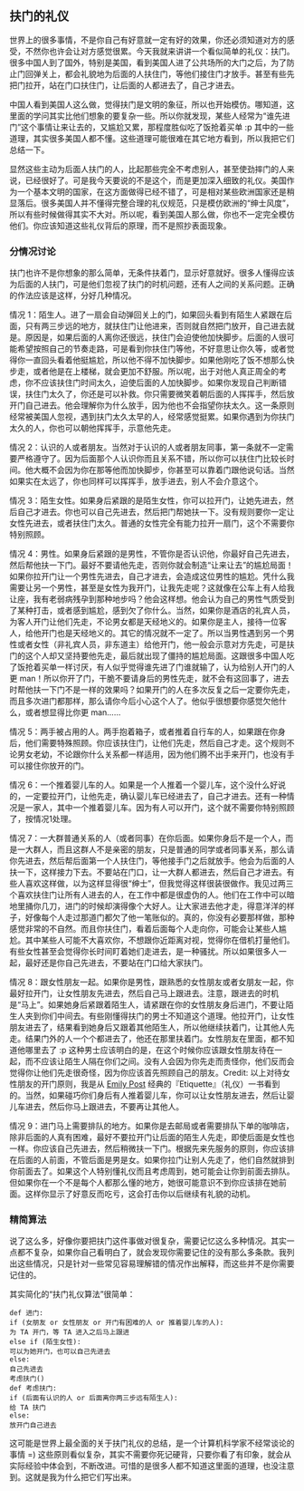 <div class="inner">
<h2>扶门的礼仪</h2>
<p>世界上的很多事情，不是你自己有好意就一定有好的效果，你还必须知道对方的感受，不然你也许会让对方感觉很累。今天我就来讲讲一个看似简单的礼仪：扶门。很多中国人到了国外，特别是美国，看到美国人进了公共场所的大门之后，为了防止门回弹关上，都会礼貌地为后面的人扶住门，等他们接住门才放手。甚至有些先把门拉开，站在门口扶住门，让后面的人都进去了，自己才进去。</p>
<p>中国人看到美国人这么做，觉得扶门是文明的象征，所以也开始模仿。哪知道，这里面的学问其实比他们想象的要复杂一些。所以你就发现，某些人经常为“谁先进门”这个事情让来让去的，又尴尬又累，那程度胜似吃了饭抢着买单 :p 其中的一些道理，其实很多美国人都不懂。这些道理可能很难在其它地方看到，所以我把它们总结一下。</p>
<p>显然这些主动为后面人扶门的人，比起那些完全不考虑别人，甚至使劲摔门的人来说，已经很好了。可是我今天要说的不是这个，而是更加深入细致的礼仪。美国作为一个基本文明的国家，在这方面做得已经不错了，可是相对某些欧洲国家还是稍显落后。很多美国人并不懂得完整合理的礼仪规范，只是模仿欧洲的“绅士风度”，所以有些时候做得其实不大对。所以呢，看到美国人那么做，你也不一定完全模仿他们。你应该知道这些礼仪背后的原理，而不是照抄表面现象。</p>
<h3 id="分情况讨论">分情况讨论</h3>
<p>扶门也许不是你想象的那么简单，无条件扶着门，显示好意就好。很多人懂得应该为后面的人扶门，可是他们忽视了扶门的时机问题，还有人之间的关系问题。正确的作法应该是这样，分好几种情况。</p>
<p>情况 1：陌生人。进了一扇会自动弹回关上的门，如果回头看到有陌生人紧跟在后面，只有两三步远的地方，就扶住门让他进来，否则就自然把门放开，自己进去就是。原因是，如果后面的人离你还很远，扶住门会迫使他加快脚步。后面的人很可能希望按照自己的节奏走路，可是看到你扶住门等他，不好意思让你久等，或者觉得你一直回头看着他挺尴尬，所以他不得不加快脚步。如果他刚吃了饭不想那么快步走，或者他是在上楼梯，就会更加不舒服。所以呢，出于对他人真正周全的考虑，你不应该扶住门时间太久，迫使后面的人加快脚步。如果你发现自己判断错误，扶住门太久了，你还是可以补救。你只需要微笑着朝后面的人挥挥手，然后放开门自己进去。他会理解你为什么放手，因为他也不会指望你扶太久。这一条原则经常被美国人忽视，遇到扶门太久太早的人，经常感觉挺累。如果你遇到为你扶门太久的人，你也可以朝他挥挥手，示意他先走。</p>
<p>情况 2：认识的人或者朋友。当然对于认识的人或者朋友同事，第一条就不一定需要严格遵守了。因为后面那个人认识你而且关系不错，所以你可以扶住门比较长时间。他大概不会因为你在那等他而加快脚步，你甚至可以靠着门跟他说句话。当然如果实在太远了，你也同样可以挥挥手，放手进去，别人不会介意这个。</p>
<p>情况 3：陌生女性。如果身后紧跟的是陌生女性，你可以拉开门，让她先进去，然后自己才进去。你也可以自己先进去，然后把门帮她扶一下。没有规则要你一定让女性先进去，或者扶住门太久。普通的女性完全有能力拉开一扇门，这个不需要你特别照顾。</p>
<p>情况 4：男性。如果身后紧跟的是男性，不管你是否认识他，你最好自己先进去，然后帮他扶一下门。最好不要请他先走，否则你就会制造“让来让去”的尴尬局面！如果你拉开门让一个男性先进去，自己才进去，会造成这位男性的尴尬。凭什么我需要让另一个男性，甚至是女性为我开门，让我先走呢？这就像在公车上有人给我让座，我有老弱病残孕到那种地步吗？他会这样想。他会认为自己的男性气质受到了某种打击，或者感到尴尬，感到欠了你什么。当然，如果你是酒店的礼宾人员，为客人开门让他们先走，不论男女都是天经地义的。如果你是主人，接待一位客人，给他开门也是天经地义的。其它的情况就不一定了。所以当男性遇到另一个男性或者女性（非礼宾人员，非东道主）给他开门，他一般会示意对方先走，可是扶门的这个人却又坚持要他先走，最后就出现了僵持的尴尬局面。这跟很多中国人吃了饭抢着买单一样讨厌，有人似乎觉得谁先进了门谁就输了，认为给别人开门的人更 man！所以你开了门，干脆不要请身后的男性先走，就不会有这回事了，进去时帮他扶一下门不是一样的效果吗？如果开门的人在多次反复之后一定要你先走，而且多次进门都那样，那么请你今后小心这个人了。他似乎很想要你感觉欠他什么，或者想显得比你更 man……</p>
<p>情况 5：两手被占用的人。两手抱着箱子，或者推着自行车的人，如果跟在你身后，他们需要特殊照顾。你应该扶住门，让他们先走，然后自己才走。这个规则不论男女老幼，不论跟你什么关系都一样适用，因为他们腾不出手来开门，也没有手可以接住你放开的门。</p>
<p>情况 6：一个推着婴儿车的人。如果是一个人推着一个婴儿车，这个没什么好说的，一定要拉开门，让他先走，确认婴儿车已经进去了，自己才进去。还有一种情况是一家人，其中一个推着婴儿车。因为有人可以开门，这个就不需要你特别照顾了，按情况1处理。</p>
<p>情况 7：一大群普通关系的人（或者同事）在你后面。如果你身后不是一个人，而是一大群人，而且这群人不是亲密的朋友，只是普通的同学或者同事关系，那么请你先进去，然后帮后面第一个人扶住门，等他接手门之后就放手。他会为后面的人扶一下，这样接力下去。不要站在门口，让一大群人都进去，然后自己才进去。有些人喜欢这样做，以为这样显得很“绅士”，但我觉得这样很装很做作。我见过两三个喜欢扶住门让所有人进去的人，在工作中都是很虚伪的人。他们在工作中可以暗地里捅你几刀，进门的时候却演得像个大好人。让大家进去他才走，得意洋洋的样子，好像每个人走过那道门都欠了他一笔账似的。真的，你没有必要那样做，那种感觉非常的不自然。而且你扶住门，看着后面每个人走向你，可能会让某些人尴尬。其中某些人可能不大喜欢你，不想跟你近距离对视，觉得你在借机打量他们。有些女性甚至会觉得你长时间盯着她们走进去，是一种骚扰。所以如果很多人一起，最好还是你自己先进去，不要站在门口给大家扶门。</p>
<p>情况 8：跟女性朋友一起。如果你是男性，跟熟悉的女性朋友或者女朋友一起，你最好拉开门，让女性朋友先进去，然后自己马上跟进去。注意，跟进去的时机是“马上”。如果她身后紧跟着陌生人，请紧跟在你的女性朋友身后进门，不要让陌生人夹到你们中间去。有些刚懂得扶门的男士不知道这个道理。他拉开门，让女性朋友进去了，结果看到她身后又跟着其他陌生人，所以他继续扶着门，让其他人先走。结果门外的人一个个都进去了，他还在那里扶着门。女性朋友在里面，都不知道他哪里去了 :p 这种男士应该明白的是，在这个时候你应该跟女性朋友待在一起，而不应该让陌生人隔在你们之间。没有人会因为你先走而责怪你，他们反而会觉得你让他们先走很奇怪，因为你应该首先照顾自己的朋友。Credit: 以上对待女性朋友的开门原则，我是从 <a href="https://en.wikipedia.org/wiki/Emily_Post">Emily Post</a> 经典的『Etiquette』（礼仪）一书看到的。当然，如果碰巧你们身后有人推着婴儿车，你可以让女性朋友进去，然后让婴儿车进去，然后你马上跟进去，不要再让其他人。</p>
<p>情况 9：进门马上需要排队的地方。如果你是去邮局或者需要排队下单的咖啡店，除非后面的人真有困难，最好不要拉开门让后面的陌生人先走，即使后面是女性也一样。你应该自己先进去，然后稍微扶一下门。根据先来先服务的原则，你应该排在后面的人前面，不管后面是男是女。如果你拉门让别人先走了，他们自然就排到你前面去了。如果这个人特别懂礼仪而且考虑周到，她可能会让你到前面去排队。但如果你在一个不是每个人都那么懂的地方，她很可能意识不到你应该排在她前面。这样你显示了好意反而吃亏，这会打击你以后继续有礼貌的动机。</p>
<h3 id="精简算法">精简算法</h3>
<p>说了这么多，好像你要把扶门这件事做对很复杂，需要记忆这么多种情况。其实一点都不复杂，如果你自己看明白了，就会发现你需要记住的没有那么多条款。我列出这些情况，只是针对一些常见容易理解错的情况作出解释，而这些并不是你需要记住的。</p>
<p>其实简化的“扶门礼仪算法”很简单：</p>
<div class="language-python highlighter-rouge"><div class="highlight"><pre class="highlight"><code><span class="k">def</span> <span class="err">进门:
</span><span class="nf">if</span> <span class="p">(</span><span class="err">女朋友</span> <span class="ow">or</span> <span class="err">女性朋友</span> <span class="ow">or</span> <span class="err">开门有困难的人</span> <span class="ow">or</span> <span class="err">推着婴儿车的人</span><span class="p">):</span>
<span class="err">为</span> <span class="n">TA</span> <span class="err">开门，等</span> <span class="n">TA</span> <span class="err">进入之后马上跟进</span>        
<span class="k">else</span> <span class="k">if</span> <span class="p">(</span><span class="err">陌生女性</span><span class="p">):</span>
<span class="err">可以为她开门，也可以自己先进去</span>
<span class="k">else</span><span class="p">:</span>
<span class="err">自己先进去</span>
<span class="err">考虑扶门</span><span class="p">()</span>
<span class="k">def</span> <span class="err">考虑扶门:
</span><span class="nf">if</span> <span class="p">(</span><span class="err">后面有认识的人</span> <span class="ow">or</span> <span class="err">后面离你两三步远有陌生人</span><span class="p">):</span>
<span class="err">给</span> <span class="n">TA</span> <span class="err">扶门</span>
<span class="k">else</span><span class="p">:</span>
<span class="err">放开门自己进去</span>
</code></pre></div></div>
<p>这可能是世界上最全面的关于扶门礼仪的总结，是一个计算机科学家不经常谈论的事情 =) 这些原则看似复杂，其实不需要你死记硬背，只要你看了有印象，就会从实际经验中体会到，不断改进。可惜的是很多人都不知道这里面的道理，也没注意到。这就是我为什么把它们写出来。</p>
</div>
    